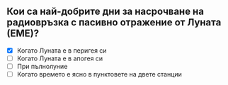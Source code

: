 ## Кои са най-добрите дни за насрочване на радиовръзка с пасивно отражение от Луната (ЕМЕ)?

<!-- Верният отговор е отбелязан с [X] -->

- [X] Когато Луната е в перигея си
- [ ] Когато Луната е в апогея си
- [ ] При пълнолуние
- [ ] Когато времето е ясно в пунктовете на двете станции

